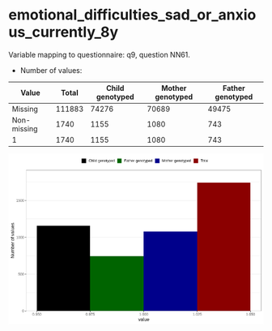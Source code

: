 # emotional_difficulties_sad_or_anxious_currently_8y
Variable mapping to questionnaire: q9, question NN61.
- Number of values:

| Value | Total | Child genotyped | Mother genotyped | Father genotyped |
| ----- | ----- | --------------- | ---------------- | ---------------- |
| Missing | 111883 | 74276 | 70689 | 49475 |
| Non-missing | 1740 | 1155 | 1080 | 743 |
| 1 | 1740 | 1155 | 1080 | 743 |



![](emotional_difficulties_sad_or_anxious_currently_8y_n.png)



